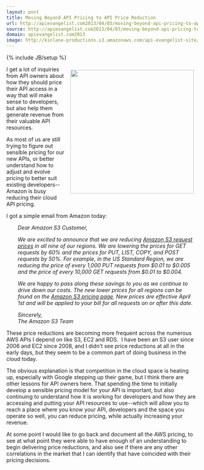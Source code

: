```yaml
---
layout: post
title: Moving Beyond API Pricing to API Price Reduction
url: http://apievangelist.com2013/04/03/moving-beyond-api-pricing-to-api-price-reduction/
source: http://apievangelist.com2013/04/03/moving-beyond-api-pricing-to-api-price-reduction/
domain: apievangelist.com2013
image: http://kinlane-productions.s3.amazonaws.com/api-evangelist-site/blog/aws-pricing.png
---
```

{% include JB/setup %}
<p><img style="padding: 10px;" src="https://s3.amazonaws.com/kinlane-productions/amazon/aws-pricing.png" alt="" width="325" align="right" /></p>
<p>I get a lot of inquiries from API owners about how they should price their API access in a way that will make sense to developers, but also help them generate revenue from their valuable API resources.</p>
<p>As most of us are still trying to figure out sensible pricing for our new APIs, or better understand how to adjust and evolve pricing to better suit existing developers--Amazon is busy reducing their cloud API pricing. &nbsp;</p>
<p>I got a simple email from Amazon today:</p>
<p style="padding-left: 30px;"><em>Dear Amazon S3 Customer,</em></p>
<p style="padding-left: 30px;"><em>We are excited to announce that we are reducing&nbsp;<a href="http://www.amazon.com/gp/r.html?R=2SXVU4T3VRUWB&amp;C=J2HG6JVZ1C5L&amp;H=PVA7GS7QEGLCGOTDJIF9KXXMGHEA&amp;T=C&amp;U=http%3A%2F%2Faws.amazon.com%2Fs3%2Fpricing%3Fref_%3Dpe_12300_29052180_8" target="_blank">Amazon S3 request prices</a>&nbsp;in all nine of our regions. We are lowering the prices for GET requests by 60% and the prices for PUT, LIST, COPY, and POST requests by 50%. For example, in the US Standard Region, we are reducing the price of every 1,000 PUT requests from $0.01 to $0.005 and the price of every 10,000 GET requests from $0.01 to $0.004.</em></p>
<p style="padding-left: 30px;"><em>We are happy to pass along these savings to you as we continue to drive down our costs. The new lower prices for all regions can be found on the&nbsp;<a href="http://www.amazon.com/gp/r.html?R=2SXVU4T3VRUWB&amp;C=J2HG6JVZ1C5L&amp;H=PXMXBBGNPMWR1VAGFSTZAJIJ7Y8A&amp;T=C&amp;U=http%3A%2F%2Faws.amazon.com%2Fs3%2Fpricing%3Fref_%3Dpe_12300_29052180_7" target="_blank">Amazon S3 pricing page</a>. New prices are effective April 1st and will be applied to your bill for all requests on or after this date.</em></p>
<p style="padding-left: 30px;"><em>Sincerely,</em><br /><em>The Amazon S3 Team</em></p>
<p>These price reductions are becoming more frequent across the numerous AWS APIs I depend on like S3, EC2 and RDS. &nbsp;I have been an S3 user since 2006 and EC2 since 2008, and I didn't see price reductions at all in the early days, but they seem to be a common part of doing business in the cloud today.</p>
<p>The obvious explanation is that competition in the cloud space is heating up, especially with Google stepping up their game, but I think there are other lessons for API owners here. That spending the time to initially develop a sensible pricing model for your API is important, but also continuing to understand how it is working for developers and how they are accessing and putting your API resources to use--which will allow you to reach a place where you know your API, developers and the space you operate so well, you can reduce pricing, while actually increasing your revenue. &nbsp;</p>
<p>At some point I would like to go back and document all the AWS pricing, to see at what point they were able to have enough of an understanding to begin delivering price reductions, and also see if there are any other correlations in the market that I can identify that have coincided with their pricing decisions. &nbsp;</p>
